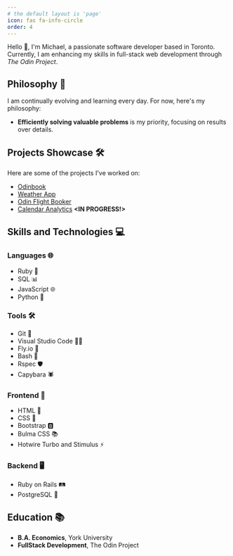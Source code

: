 ```yaml
---
# the default layout is 'page'
icon: fas fa-info-circle
order: 4
---
```


Hello 👋, I'm Michael, a passionate software developer based in Toronto. Currently, I am enhancing my skills in full-stack web development through _The Odin Project_.

## Philosophy 🚀

I am continually evolving and learning every day. For now, here's my philosophy:

- **Efficiently solving valuable problems** is my priority, focusing on results over details.

## Projects Showcase 🛠️

Here are some of the projects I've worked on:

- [Odinbook](https://github.com/MclPio/odinbook)
- [Weather App](https://github.com/MclPio/weather-app)
- [Odin Flight Booker](https://github.com/MclPio/odin-flight-booker)
- [Calendar Analytics](https://github.com/calendar-analytics/calendar-analytics) **<IN PROGRESS!>**

## Skills and Technologies 💻

### Languages 🌐

- Ruby 💎
- SQL 📊
- JavaScript 🌐
- Python 🐍

### Tools 🛠️

- Git 🌳
- Visual Studio Code 🧑‍💻
- Fly.io 🎈
- Bash 🐚
- Rspec 🛡️
- Capybara 🕷️

### Frontend 🎨

- HTML 📝
- CSS 🎨
- Bootstrap 🅱️
- Bulma CSS 📚
- Hotwire Turbo and Stimulus ⚡

### Backend 🖥️

- Ruby on Rails 🛤️
- PostgreSQL 🐘

## Education 📚

- **B.A. Economics**, York University
- **FullStack Development**, The Odin Project
